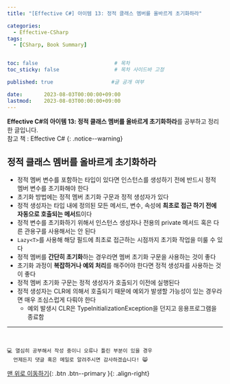 ```yaml
---
title: "[Effective C#] 아이템 13: 정적 클래스 멤버를 올바르게 초기화하라"

categories:
  - Effective-CSharp
tags:
  - [CSharp, Book Summary]


toc: false                         # 목차
toc_sticky: false                  # 목차 사이드바 고정

published: true                   #글 공개 여부

date:       2023-08-03T00:00:00+09:00
lastmod:    2023-08-03T00:00:00+09:00
---
```


<!-- description : 25자에서 160자 사이 -->
**Effective C#의 아이템 13: 정적 클래스 멤버를 올바르게 초기화하라**를 공부하고 정리한 글입니다.<br>
참고 책 : Effective C#
{: .notice--warning}

## 정적 클래스 멤버를 올바르게 초기화하라

- 정적 멤버 변수를 포함하는 타입이 있다면 인스턴스를 생성하기 전에 반드시 정적 멤버 변수를 초기화해야 한다
- 초기화 방법에는 정적 멤버 초기화 구문과 정적 생성자가 있다
- 정적 생성자는 타입 내에 정의된 모든 메서드, 변수, 속성에 **최초로 접근 하기 전에 자동으로 호출되는 메서드**이다
- 정적 변수를 초기화하기 위해서 인스턴스 생성자나 전용의 private 메서드 혹은 다른 관용구를 사용해서는 안 된다
- `Lazy<T>`를 사용해 해당 필드에 최초로 접근하는 시점까지 초기화 작업을 미룰 수 있다
- 정적 멤버를 **간단히 초기화**하는 경우라면 멤버 초기화 구문을 사용하는 것이 좋다
- 초기화 과정이 **복잡하거나 예외 처리**를 해주어야 한다면 정적 생성자를 사용하는 것이 좋다
- 정적 멤버 초기화 구문는 정적 생성자가 호출되기 이전에 실행된다
- 정적 생성자는 CLR에 의해서 호출되기 때문에 예외가 발생할 가능성이 있는 경우라면 매우 조심스럽게 다뤄야 한다
  - 예외 발생시 CLR은 TypeInitializationException을 던지고 응용프로그램을 종료함

***
<br>

    💻 열심히 공부해서 작성 중이니 오류나 틀린 부분이 있을 경우 
      언제든지 댓글 혹은 메일로 알려주시면 감사하겠습니다! 😸


[맨 위로 이동하기](#){: .btn .btn--primary }{: .align-right}
